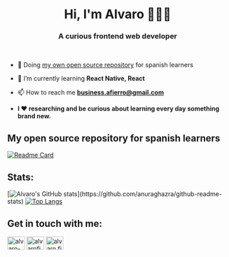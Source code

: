 <h1 align="center">Hi, I'm Alvaro 🙋🏻‍♂️</h1>
<h3 align="center">A curious frontend web developer </h3>
<br />

- 📑 Doing [my own open source repository](https://github.com/AlvaroFierro/Basic_JS) for spanish learners

- 🌱 I’m currently learning **React Native, React**

- 📫 How to reach me **business.afierro@gmail.com**

- **I ❤ researching and be curious about learning every day something brand new.**

## My open source repository for spanish learners

[![Readme Card](https://github-readme-stats.vercel.app/api/pin/?username=alvarofierro&repo=Basic_JS)](https://github.com/anuraghazra/github-readme-stats)

## Stats:

[![Alvaro's GitHub stats](https://github-readme-stats.vercel.app/api?username=alvarofierro&show_icons=true&theme=swift&layout="compact")](https://github.com/anuraghazra/github-readme-stats)
[![Top Langs](https://github-readme-stats.vercel.app/api/top-langs/?username=alvarofierro&layout=compact)](https://github.com/anuraghazra/github-readme-stats)

## Get in touch with me:

<p align="left">
<a href="https://linkedin.com/in/alvaro-fierro" target="blank"><img align="center" src="https://raw.githubusercontent.com/rahuldkjain/github-profile-readme-generator/master/src/images/icons/Social/linked-in-alt.svg" alt="alvaro-fierro" height="30" width="40" /></a>
<a href="https://twitter.com/alvarofierroo" target="blank"><img align="center" src="https://raw.githubusercontent.com/rahuldkjain/github-profile-readme-generator/master/src/images/icons/Social/twitter.svg" alt="alvarofierroo" height="30" width="40" /></a>
<a href="https://instagram.com/alvaro.fierroo" target="blank"><img align="center" src="https://raw.githubusercontent.com/rahuldkjain/github-profile-readme-generator/master/src/images/icons/Social/instagram.svg" alt="alvaro.fierroo" height="30" width="40" /></a>
</p>
